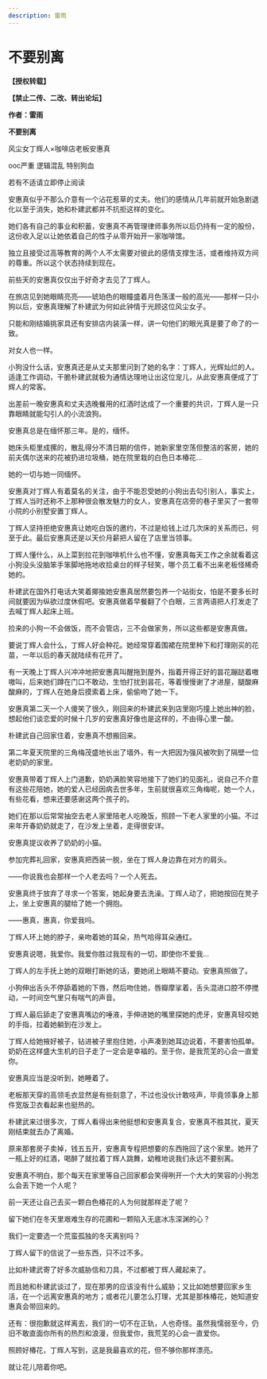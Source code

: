 ```yaml
---
description: 雷雨
---
```


# 不要别离

**【授权转载】**

**【禁止二传、二改、转出论坛】**

**作者：雷雨**

&#x20;

**不要别离**

&#x20;

风尘女丁辉人×咖啡店老板安惠真

ooc严重 逻辑混乱 特别狗血

若有不适请立即停止阅读

&#x20;

&#x20;

安惠真似乎不那么介意有一个沾花惹草的丈夫。他们的感情从几年前就开始急剧退化以至于消失，她和朴建武都并不抗拒这样的变化。

&#x20;

她们各有自己的事业和积蓄，安惠真不再管理律师事务所以后仍持有一定的股份，这份收入足以让她依着自己的性子从零开始开一家咖啡馆。

&#x20;

独立且接受过高等教育的两个人不太需要对彼此的感情支撑生活，或者维持双方间的尊重。所以这个状态持续到现在。

&#x20;

前些天的安惠真仅仅出于好奇才去见了丁辉人。

&#x20;

在旅店见到她眼睛亮亮——琥珀色的眼瞳盛着月色荡漾一般的高光——那样一只小狗以后，安惠真理解了朴建武为何如此钟情于光顾这位风尘女子。

只能和刚结婚挑家具还有安排店内装潢一样，讲一句他们的眼光真是要了命了的一致。

对女人也一样。

&#x20;

小狗没什么话，安惠真还是从丈夫那里问到了她的名字：丁辉人，光辉灿烂的人。适逢工作调动，干脆朴建武就极为通情达理地让出这位宠儿，从此安惠真便成了丁辉人的常客。

出差前一晚安惠真和丈夫选晚餐用的红酒时达成了一个重要的共识，丁辉人是一只靠眼睛就能勾引人的小流浪狗。

&#x20;

安惠真总是在缅怀那三年。是的，缅怀。

&#x20;

她床头柜里成摞的，散乱得分不清日期的信件，她新家里空荡但整洁的客房，她的前夫偶尔送来的花被扔进垃圾桶，她在院里栽的白色日本椿花...

她的一切与她一同缅怀。

&#x20;

安惠真对丁辉人有着莫名的关注，由于不能忍受她的小狗出去勾引别人，事实上，丁辉人当时还称不上那种很会散发魅力的女人，安惠真在店旁的巷子里买了一套带小院的小别墅安置丁辉人。

&#x20;

丁辉人坚持拒绝安惠真让她吃白饭的邀约，不过是给钱上过几次床的关系而已，何至于此。最后安惠真还是以天价月薪把人留在了店里当领事。

&#x20;

丁辉人懂什么，从上菜到拉花到咖啡机什么也不懂，安惠真每天工作之余就看着这小狗没头没脑笨手笨脚地拖地收拾桌台的样子轻笑，哪个员工看不出来老板怪稀奇她的。

&#x20;

朴建武在国外打电话大笑着揶揄她安惠真居然要包养一个站街女，怕是不要多长时间就要因为纵欲过度休假吧。安惠真做着早餐翻了个白眼，三言两语把人打发走了去喊丁辉人起床上班。

&#x20;

捡来的小狗一不会做饭，而不会管店，三不会做家务，所以这些都是安惠真做。

要说丁辉人会什么，丁辉人好会种花。她经常穿着围裙在院里种下和打理刚买的花苗，一年以后的春天就陆续有花开了。

&#x20;

有一天晚上丁辉人兴冲冲地把安惠真叫醒拖到屋外，指着开得正好的昙花蹦跶着嗷嗷叫，后来她们蹲在门口不敢动，生怕打扰到昙花，等着慢慢谢了才进屋，腿酸麻酸麻的，丁辉人在她身后摸索着上床，偷偷吻了她一下。

&#x20;

安惠真第二天一个人傻笑了很久，刚回来的朴建武来到店里刚巧撞上她出神的脸，想起他们谈恋爱的时候十几岁的安惠真好像也是这样的，不由得心里一酸。

&#x20;

朴建武自己回家住着，安惠真不想搬回来。

&#x20;

第二年夏天院里的三角梅茂盛地长出了墙外，有一大把因为强风被吹到了隔壁一位老奶奶的家里。

安惠真带着丁辉人上门道歉，奶奶满脸笑容地接下了她们的见面礼，说自己不介意有这些花陪她，她的爱人已经因病去世多年，生前就很喜欢三角梅呢，她一个人，有些花看，想来还要感谢这两个孩子的。

&#x20;

她们在那以后常常抽空去老人家里陪老人吃晚饭，照顾一下老人家里的小猫。不过来年开春奶奶就走了，在沙发上坐着，走得很安详。

安惠真提议收养了奶奶的小猫。

参加完葬礼回家，安惠真把西装一脱，坐在丁辉人身边靠在对方的肩头。

&#x20;

——你说我也会那样一个人老去吗？一个人死去。

&#x20;

安惠真终于放弃了寻求一个答案，她起身要去洗澡。丁辉人动了，把她按回在凳子上，坐上安惠真的腿给了她一个拥抱。

&#x20;

——惠真，惠真，你爱我吗。

&#x20;

丁辉人环上她的脖子，亲吻着她的耳朵，热气哈得耳朵通红。

&#x20;

安惠真说嗯，我爱你。我爱你胜过我现有的一切，即使你不爱我…

丁辉人的左手抚上她的双眼打断她的话，要她闭上眼睛不要动。安惠真照做了。

&#x20;

小狗伸出舌头不停舔着她的下唇，然后吻住她，唇瓣摩挲着，舌头混进口腔不停搅动，一时间空气里只有喘气的声音。

&#x20;

丁辉人最后舔走了安惠真嘴边的唾液，手伸进她的嘴里探她的虎牙，安惠真轻咬她的手指，拉着她躺到在沙发上。

&#x20;

丁辉人给她掖好被子，钻进被子里抱住她，小声凑到她耳边说着，不要害怕孤单。奶奶在这样盛大生机的日子走了一定会是幸福的。至于你，是我荒芜的心会一直爱你。

&#x20;

安惠真应当是没听到，她睡着了。

&#x20;

老板那天穿的高领毛衣显然是有些刻意了，不过也没伙计敢吱声，毕竟领事身上那件宽版卫衣看起来也挺热的。

&#x20;

朴建武来过很多次，丁辉人看得出来他挺想和安惠真复合，安惠真不胜其扰，夏天刚结束就去办了离婚。

原来那套房子卖掉，钱五五开，安惠真专程把想要的东西拖回了这个家里。她开了一瓶上好的红酒，喝醉了就拉着丁辉人跳舞，幼稚地说我们永远不要别离。

&#x20;

安惠真不明白，那个每天在家里等自己回家都会笑得咧开一个大大的笑容的小狗怎么会丢下她一个人呢？

&#x20;

前一天还让自己去买一颗白色椿花的人为何就那样走了呢？

留下她们在冬天里艰难生存的花圃和一颗陷入无底冰冻深渊的心？

我们一定要选一个荒蛮孤独的冬天离别吗？

&#x20;

丁辉人留下的信说了一些东西，只不过不多。

&#x20;

比如朴建武寄了好多次威胁信和刀具，不过都被丁辉人藏起来了。

而且她和朴建武谈过了，现在那男的应该没有什么威胁；又比如她想要回家乡生活，在一个远离安惠真的地方；或者花儿要怎么打理，尤其是那株椿花，她知道安惠真会带回来的。

&#x20;

还有：很抱歉就这样离去，我们的一切不在正轨，人也奇怪。虽然我懦弱至今，仍旧不敢直面你所有的热烈和浪漫，但我爱你，我荒芜的心会一直爱你。

&#x20;

照顾好椿花，丁辉人写到，这是我最喜欢的花，但不够你那样漂亮。

&#x20;

就让花儿陪着你吧。
